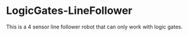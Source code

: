 # LogicGates-LineFollower
This is a 4 sensor line follower robot that can only work with logic gates.

